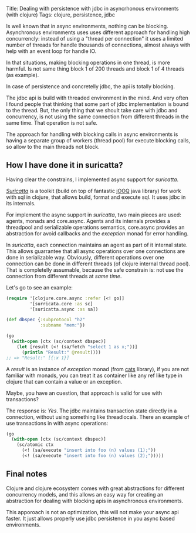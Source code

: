 Title: Dealing with persistence with jdbc in asyncrhonous environments (with clojure)
Tags: clojure, persistence, jdbc

Is well known that in async environments, nothing can be blocking. Asynchronous environments
uses uses different approach for handling high concurrencly: instead of using a "thread per connection"
it uses a limited number of threads for handle thousands of connections, almost always with help
with an event loop for handle IO.

In that situations, making blocking operations in one thread, is more harmful. Is not same thing
block 1 of 200 threads and block 1 of 4 threads (as example).

In case of persistence and concretelly jdbc, the api is totally blocking.

The jdbc api is build with threaded environment in the mind. And very often I found people
that thinking that some part of jdbc implementation is bound to the thread. But, the only thing
that we shoult take care with jdbc and concurrency, is not using the same connection from different
threads in the same time. That operation is not safe.

The approach for handling with blocking calls in async environments is having a separate group
of workers (thread pool) for execute blocking calls, so allow to the main threads not block.

## How I have done it in suricatta? ##

Having clear the constrains, I implemented async support for _suricatta_.

[_Suricatta_](https://github.com/niwibe/suricatta) is a toolkit (build on top of fantastic
[jOOQ](http://www.jooq.org/) java library) for work with sql in clojure, that allows build, format
and execute sql. It uses jdbc in its internals.

For implement the async support in _suricatta_, two main pieces are used: agents, monads and core.async.
Agents and its internals provides a threadpool and serializable operations semantics, core.async
provides an abstraction for avoid callbacks and the _exception_ monad for error handling.

In _suricatta_, each connection maintains an agent as part of it internal state. This allows guarrantee
that all async operations over one connections are done in serializable way. Obviously, different
operations over one connection can be done in different threads (of clojure internal thread pool).
That is completelly assumable, because the safe constrain is: not use the connection from different
threads at *same time*.

Let's go to see an example:

```clojure
(require '[clojure.core.async :refer [<! go]]
         '[surricata.core :as sc]
         '[suricatta.async :as sa])

(def dbspec {:subprotocol "h2"
             :subname "mem:"})

(go
  (with-open [ctx (sc/context dbspec)]
    (let [result (<! (sa/fetch "select 1 as x;"))]
      (println "Result:" @result))))
;; => "Result:" [{:x 1}]
```

A _result_ is an instance of _exception_ monad (from [cats](https://github.com/funcool/cats) library),
if you are not familiar with monads, you can treat it as container like any ref like type in clojure
that can contain a value or an exception.

Maybe, you have an cuestion, that approach is valid for use with transactions?

The response is: *Yes*. The jdbc maintains transaction state directly in a connection, without
using something like threadlocals. There an example of use transactions in with async operations:

```clojure
(go
  (with-open [ctx (sc/context dbspec)]
    (sc/atomic ctx
      (<! (sa/execute "insert into foo (n) values (1);"))
      (<! (sa/execute "insert into foo (n) values (2);")))))
```

## Final notes ##

Clojure and clojure ecosystem comes with great abstractions for different concurrency models, and
this allows an easy way for creating an abstraction for dealing with blocking apis in asynchronous
environments.

This apporoach is not an optimization, this will not make your async api faster. It just allows
properly use jdbc persistence in you async based environments.
